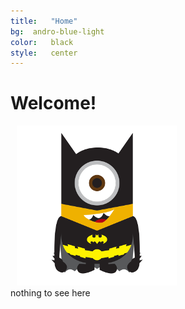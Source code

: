 ```yaml
---
title:	 "Home"
bg:	 andro-blue-light
color:	 black
style:	 center
---
```


# Welcome!
<div class="subtlecircle sectiondivider-big">
      <img src="img/profile.png" alt="Papoy!" title="Papoy" style="padding:0 10px;" />
</div>
<i class="fa fa-certificate"></i> nothing to see here <i class="fa fa-certificate"></i>
